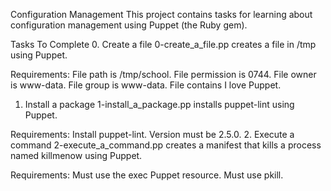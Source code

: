 Configuration Management
This project contains tasks for learning about configuration management using Puppet (the Ruby gem).

Tasks To Complete
 0. Create a file
0-create_a_file.pp creates a file in /tmp using Puppet.

Requirements:
File path is /tmp/school.
File permission is 0744.
File owner is www-data.
File group is www-data.
File contains I love Puppet.
 1. Install a package
1-install_a_package.pp installs puppet-lint using Puppet.

Requirements:
Install puppet-lint.
Version must be 2.5.0.
 2. Execute a command
2-execute_a_command.pp creates a manifest that kills a process named killmenow using Puppet.

Requirements:
Must use the exec Puppet resource.
Must use pkill.